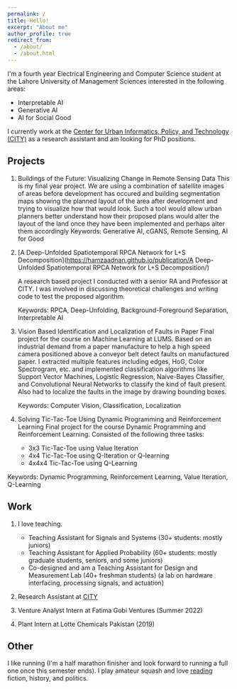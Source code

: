 ```yaml
---
permalink: /
title: Hello!
excerpt: "About me"
author_profile: true
redirect_from: 
  - /about/
  - /about.html
---
```


I'm a fourth year Electrical Engineering and Computer Science student at the Lahore University of Management Sciences interested in the following areas:

  - Interpretable AI
  - Generative AI
  - AI for Social Good 

I currently work at the [Center for Urban Informatics, Policy, and Technology (CITY)](https://city.lums.edu.pk/) as a research assistant and am looking for PhD positions.


Projects
--------
1. Buildings of the Future: Visualizing Change in Remote Sensing Data
    This is my final year project. We are using a combination of satellite images of areas before development has occured and building segmentation maps showing the planned layout of the area after development and trying to visualize how that would look. Such a tool would allow urban planners better understand how their proposed plans would alter the layout of the land once they have been implemented and perhaps alter them accordingly
    Keywords: Generative AI, cGANS, Remote Sensing, AI for Good 

2. [A Deep-Unfolded Spatiotemporal RPCA Network for L+S Decomposition](https://hamzaadnan.github.io/publication/A   Deep-Unfolded Spatiotemporal RPCA Network for L+S Decomposition/)
    
    A research based project I conducted with a senior RA and Professor at CITY. I was involved in discussing theoretical challenges and writing code to test the proposed algorithm.
    
    Keywords: RPCA, Deep-Unfolding, Background-Foreground Separation, Interpretable AI 

3. Vision Based Identification and Localization of Faults in Paper
    Final project for the course on Machine Learning at LUMS. Based on an industrial demand from a paper manufacture to help a high speed camera positioned above a conveyor belt detect faults on manufactured paper. I extracted multiple features including edges, HoG, Color Spectrogram, etc. and implemented classification algorithms like Support Vector Machines, Logistic Regression, Naive-Bayes Classifier, and Convolutional Neural Networks to classify the kind of fault present. Also had to localize the faults in the image by drawing bounding boxes.
    
    Keywords: Computer Vision, Classification, Localization

4. Solving Tic-Tac-Toe Using Dynamic Programming and Reinforcement Learning
    Final project for the course Dynamic Programming and Reinforcement Learning. Consisted of the following three tasks:
    - 3x3 Tic-Tac-Toe using Value Iteration
    - 4x4 Tic-Tac-Toe using Q-Iteration or Q-learning
    - 4x4x4 Tic-Tac-Toe using Q-Learning
  
  Keywords: Dynamic Programming, Reinforcement Learning, Value Iteration, Q-Learning


Work
-----
1. I love teaching.
    - Teaching Assistant for Signals and Systems (30+ students: mostly juniors)
    - Teaching Assistant for Applied Probability (60+ students: mostly graduate students, seniors, and some juniors)
    - Co-designed and am a Teaching Assistant for Design and Measurement Lab (40+ freshman students) (a lab on hardware interfacing, processing signals, and actuation)

2. Research Assistant at [CITY](https://city.lums.edu.pk/)

3. Venture Analyst Intern at Fatima Gobi Ventures (Summer 2022)

4. Plant Intern at Lotte Chemicals Pakistan (2019)


Other
-----
I like running (I'm a half marathon finisher and look forward to running a full one once this semester ends). I play amateur squash and love [reading](https://www.goodreads.com/user/show/60401040-hamza-adnan) fiction, history, and politics.
